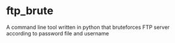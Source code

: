 # ftp_brute
A command line tool written in python that bruteforces FTP server according to password file and username
